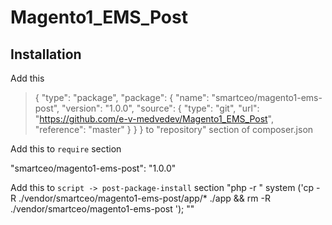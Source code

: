 # Magento1_EMS_Post
## Installation
Add this

>  {
>			"type": "package",
>			"package": {
>				"name": "smartceo/magento1-ems-post",
>				"version": "1.0.0",
>				"source": {
>					"type": "git",
>					"url": "https://github.com/e-v-medvedev/Magento1_EMS_Post",
>					"reference": "master"
>				}
>			}
>		}
to "repository" section of composer.json

Add this to `require` section

"smartceo/magento1-ems-post": "1.0.0"

Add this to `script -> post-package-install` section
            "php -r \" system ('cp -R ./vendor/smartceo/magento1-ems-post/app/* ./app && rm -R ./vendor/smartceo/magento1-ems-post '); \""

    

